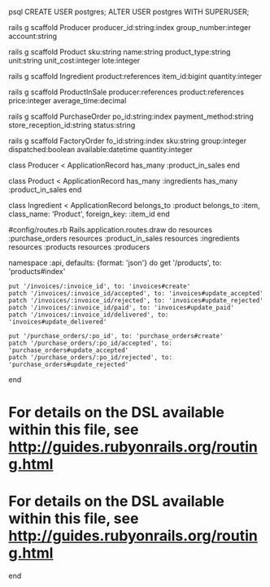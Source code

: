 psql
CREATE USER postgres;
ALTER USER postgres WITH SUPERUSER;

rails g scaffold Producer producer_id:string:index group_number:integer account:string

rails g scaffold Product sku:string name:string product_type:string unit:string unit_cost:integer lote:integer

rails g scaffold Ingredient product:references item_id:bigint quantity:integer

rails g scaffold ProductInSale producer:references product:references price:integer average_time:decimal

rails g scaffold PurchaseOrder po_id:string:index payment_method:string store_reception_id:string status:string

rails g scaffold FactoryOrder fo_id:string:index sku:string group:integer dispatched:boolean available:datetime quantity:integer


class Producer < ApplicationRecord
  has_many :product_in_sales
end

class Product < ApplicationRecord
  has_many :ingredients
  has_many :product_in_sales
end

class Ingredient < ApplicationRecord
  belongs_to :product
  belongs_to :item, class_name: 'Product', foreign_key: :item_id
end

#config/routes.rb
Rails.application.routes.draw do
  resources :purchase_orders
  resources :product_in_sales
  resources :ingredients
  resources :products
  resources :producers

  namespace :api, defaults: {format: 'json'} do
    get '/products', to: 'products#index'

    put '/invoices/:invoice_id', to: 'invoices#create'
    patch '/invoices/:invoice_id/accepted', to: 'invoices#update_accepted'
    patch '/invoices/:invoice_id/rejected', to: 'invoices#update_rejected'
    patch '/invoices/:invoice_id/paid', to: 'invoices#update_paid'
    patch '/invoices/:invoice_id/delivered', to: 'invoices#update_delivered'

    put '/purchase_orders/:po_id', to: 'purchase_orders#create'
    patch '/purchase_orders/:po_id/accepted', to: 'purchase_orders#update_accepted'
    patch '/purchase_orders/:po_id/rejected', to: 'purchase_orders#update_rejected'
  end
  # For details on the DSL available within this file, see http://guides.rubyonrails.org/routing.html
  # For details on the DSL available within this file, see http://guides.rubyonrails.org/routing.html
end
